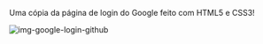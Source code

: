  Uma cópia da página de login do Google feito com HTML5 e CSS3!
 
 
![img-google-login-github](https://user-images.githubusercontent.com/77819811/145768790-05a0210a-51b0-4f7a-ba68-24185ea08474.jpg)
